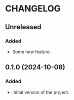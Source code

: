 # CHANGELOG

## Unreleased

### Added

- Some new feature.

## 0.1.0 (2024-10-08)

### Added

- Initial version of the project.